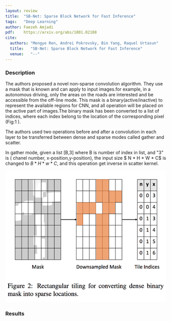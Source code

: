 ```yaml
---
layout: review
title:  "SB-Net: Sparse Block Network for Fast Inference"
tags:   "Deep Learning"
author: Faezeh Amjadi
pdf:    https://arxiv.org/abs/1801.02108   
cite:
  authors: "Mengye Ren, Andrei Pokrovsky, Bin Yang, Raquel Urtasun"
  title:   "SB-Net: Sparse Block Network for Fast Inference"
  venue:   "--"
---
```


### Description
The authors proposed a novel non-sparse convolution algorithm. They use a mask that is known and can apply to input images.for example, in a autonomous driving, only the areas on the roads are interested and be accessible from the off-line mode. This mask is a binary(active/inactive) to represent the available regions for CNN, and all operation will be placed on the active part of images.The binary mask has been converted to a list of indices, where each index belong to the location of the corresponding pixel (Fig:1 ).
  


The authors used two operations before and after a convolution in each layer to be transferred between dense and sparse modes called gather and scatter. 

In gather mode, given a list \[B,3\] where B is number of index in list, and "3" is ( chanel number, x-position,y-position), the input size $ N * H * W * C$ is changed to $B * H* w * C$, and this operation get inverse in scatter kernel.




<img src="/deep-learning/images/BSNET/1.png" width="700">

<mg src="/deep-learning/images/BSNET/2.png" width="700">

<mg src="/deep-learning/images/BSNET/3.png" width="700">
<mg src="/deep-learning/images/BSNET/4.png" width="700">



### Results

<mg src="/deep-learning/images/BSNET/5.png" width="700">

<mg src="/deep-learning/images/BSNET/6.png" width="700">

<mg src="/deep-learning/images/BSNET/7.png" width="700">

